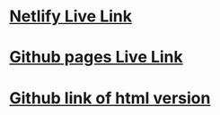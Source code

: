 # [Netlify Live Link](https://64d310070fc1a11e9f42883b--jovial-praline-190ebc.netlify.app/)
# [Github pages Live Link](https://gahmadova.github.io/fashionBlog/)
# [Github link of html version](https://github.com/Gahmadova/fashionBlog/blob/master/src/components/index.html)
